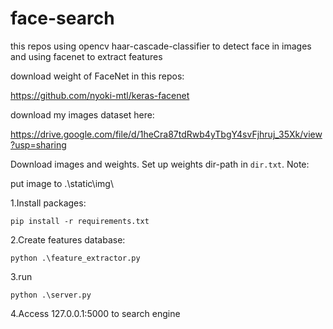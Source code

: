 # face-search

this repos using opencv haar-cascade-classifier to detect face in images and using facenet 
to extract features

download weight of FaceNet in this repos:

https://github.com/nyoki-mtl/keras-facenet

download my images dataset here:

https://drive.google.com/file/d/1heCra87tdRwb4yTbgY4svFjhruj_35Xk/view?usp=sharing

Download images and weights. Set up weights dir-path in `dir.txt`. 
Note:

put image to .\static\img\ 


1.Install packages: 

``
pip install -r requirements.txt
``

2.Create features database:

```
python .\feature_extractor.py
```


3.run 

``
python .\server.py
``

4.Access 127.0.0.1:5000 to search engine
``
``

